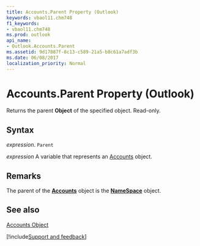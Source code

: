 ```yaml
---
title: Accounts.Parent Property (Outlook)
keywords: vbaol11.chm748
f1_keywords:
- vbaol11.chm748
ms.prod: outlook
api_name:
- Outlook.Accounts.Parent
ms.assetid: 9d17887f-8c13-c589-21a5-b8c61a7adf3b
ms.date: 06/08/2017
localization_priority: Normal
---
```



# Accounts.Parent Property (Outlook)

Returns the parent  **Object** of the specified object. Read-only.


## Syntax

_expression_. `Parent`

_expression_ A variable that represents an [Accounts](./Outlook.Accounts.md) object.


## Remarks

The parent of the  **[Accounts](Outlook.Accounts.md)** object is the **[NameSpace](Outlook.NameSpace.md)** object.


## See also


[Accounts Object](Outlook.Accounts.md)

[!include[Support and feedback](~/includes/feedback-boilerplate.md)]
